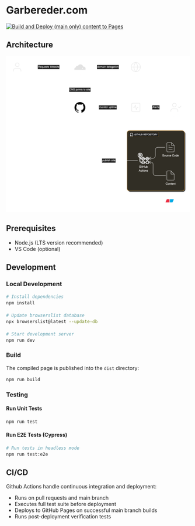# Garbereder.com

[![Build and Deploy (main only) content to Pages](https://github.com/ggarbereder/garbereder.com/actions/workflows/static.yml/badge.svg?branch=main)](https://github.com/ggarbereder/garbereder.com/actions/workflows/static.yml)

## Architecture

![Architecture Diagram](./architecture.svg)

## Prerequisites

- Node.js (LTS version recommended)
- VS Code (optional)

## Development

### Local Development

```bash
# Install dependencies
npm install

# Update browserslist database
npx browserslist@latest --update-db

# Start development server
npm run dev
```

### Build

The compiled page is published into the `dist` directory:

```bash
npm run build
```

### Testing

#### Run Unit Tests

```bash
npm run test
```

#### Run E2E Tests (Cypress)

```bash
# Run tests in headless mode
npm run test:e2e
```

## CI/CD

Github Actions handle continuous integration and deployment:

- Runs on pull requests and main branch
- Executes full test suite before deployment
- Deploys to GitHub Pages on successful main branch builds
- Runs post-deployment verification tests

